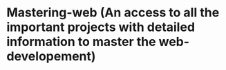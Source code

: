 # Mastering-web (An access to all the important  projects with detailed information to master the web-developement)
     
